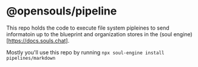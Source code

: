 # @opensouls/pipeline

This repo holds the code to execute file system pipleines to send informatoin up to the blueprint and organization stores in the (soul engine)[https://docs.souls.chat].

Mostly you'll use this repo by running `npx soul-engine install pipelines/markdown`
